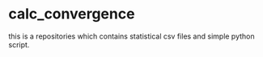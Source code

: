 # calc_convergence

this is a repositories which contains statistical csv files and simple python script.
